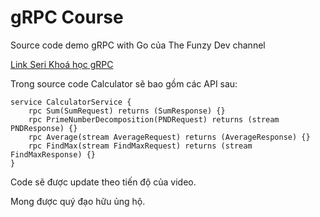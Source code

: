 # gRPC Course

Source code demo gRPC with Go của The Funzy Dev channel

[Link Seri Khoá học gRPC](https://www.youtube.com/watch?v=x8dybRs5q_g&list=PLC4c48H3oDRzLAn-YsHzY306qhuEvjhmh)

Trong source code Calculator sẽ bao gồm các API sau:
```
service CalculatorService {
    rpc Sum(SumRequest) returns (SumResponse) {}
    rpc PrimeNumberDecomposition(PNDRequest) returns (stream PNDResponse) {}
    rpc Average(stream AverageRequest) returns (AverageResponse) {}
    rpc FindMax(stream FindMaxRequest) returns (stream FindMaxResponse) {}
}
```

Code sẽ được update theo tiến độ của video.

Mong được quý đạo hữu ủng hộ.
